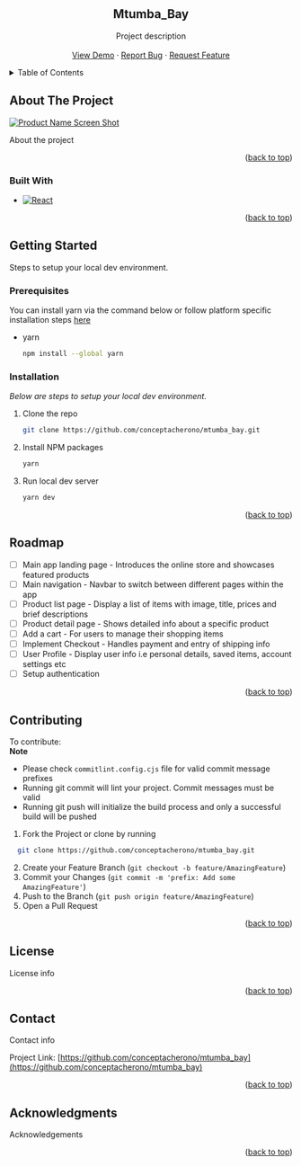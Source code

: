 <a name="readme-top"></a>

<!-- [![Contributors][contributors-shield]][contributors-url] -->

<!-- PROJECT LOGO -->
<br />
<div align="center">

  <h2 align="center">Mtumba_Bay</h2>

  <p align="center">
    Project description
    <br/>
    <br/>
    <a href="https://github.com/conceptacherono/mtumba_bay">View Demo</a>
    ·
    <a href="https://github.com/conceptacherono/mtumba_bay/issues">Report Bug</a>
    ·
    <a href="https://github.com/conceptacherono/mtumba_bayissues">Request Feature</a>
  </p>
</div>

<!-- TABLE OF CONTENTS -->
<details>
  <summary>Table of Contents</summary>
  <ol>
    <li>
      <a href="#about-the-project">About The Project</a>
      <ul>
        <li><a href="#built-with">Built With</a></li>
      </ul>
    </li>
    <li>
      <a href="#getting-started">Getting Started</a>
      <ul>
        <li><a href="#prerequisites">Prerequisites</a></li>
        <li><a href="#installation">Installation</a></li>
      </ul>
    </li>
    <li><a href="#roadmap">Roadmap</a></li>
    <li><a href="#contributing">Contributing</a></li>
    <li><a href="#license">License</a></li>
    <li><a href="#contact">Contact</a></li>
    <li><a href="#acknowledgments">Acknowledgments</a></li>
  </ol>
</details>

<!-- ABOUT THE PROJECT -->

## About The Project

<!-- Sample app screenshot -->

[![Product Name Screen Shot][product-screenshot]](https://example.com)

About the project

<p align="right">(<a href="#readme-top">back to top</a>)</p>

### Built With

- [![React][React.js]][React-url]

<p align="right">(<a href="#readme-top">back to top</a>)</p>

<!-- GETTING STARTED -->

## Getting Started

Steps to setup your local dev environment.

### Prerequisites

You can install yarn via the command below or follow platform specific installation steps <a href="https://yarnpkg.com/getting-started/install">here</a>

- yarn
  ```sh
  npm install --global yarn
  ```

### Installation

_Below are steps to setup your local dev environment._

1. Clone the repo
   ```sh
   git clone https://github.com/conceptacherono/mtumba_bay.git
   ```
2. Install NPM packages
   ```sh
   yarn
   ```
3. Run local dev server
   ```sh
   yarn dev
   ```

<p align="right">(<a href="#readme-top">back to top</a>)</p>

<!-- ROADMAP -->

## Roadmap

- [ ] Main app landing page - Introduces the online store and showcases featured products
- [ ] Main navigation - Navbar to switch between different pages within the app
- [ ] Product list page - Display a list of items with image, title, prices and brief descriptions
- [ ] Product detail page - Shows detailed info about a specific product
- [ ] Add a cart - For users to manage their shopping items
- [ ] Implement Checkout - Handles payment and entry of shipping info
- [ ] User Profile - Display user info i.e personal details, saved items, account settings etc
- [ ] Setup authentication

<p align="right">(<a href="#readme-top">back to top</a>)</p>

<!-- CONTRIBUTING -->

## Contributing

To contribute:
<br />
**Note**

- Please check `commitlint.config.cjs` file for valid commit message prefixes
- Running git commit will lint your project. Commit messages must be valid
- Running git push will initialize the build process and only a successful build will be pushed

1. Fork the Project or clone by running

```sh
  git clone https://github.com/conceptacherono/mtumba_bay.git
```

2. Create your Feature Branch (`git checkout -b feature/AmazingFeature`)
3. Commit your Changes (`git commit -m 'prefix: Add some AmazingFeature'`)
4. Push to the Branch (`git push origin feature/AmazingFeature`)
5. Open a Pull Request

<p align="right">(<a href="#readme-top">back to top</a>)</p>

<!-- LICENSE -->

## License

License info

<p align="right">(<a href="#readme-top">back to top</a>)</p>

<!-- CONTACT -->

## Contact

Contact info

Project Link: [https://github.com/conceptacherono/mtumba_bay](https://github.com/conceptacherono/mtumba_bay)

<p align="right">(<a href="#readme-top">back to top</a>)</p>

<!-- ACKNOWLEDGMENTS -->

## Acknowledgments

Acknowledgements

<p align="right">(<a href="#readme-top">back to top</a>)</p>

<!-- MARKDOWN LINKS & IMAGES -->

[product-screenshot]: images/screenshot.png
[React.js]: https://img.shields.io/badge/React-20232A?style=for-the-badge&logo=react&logoColor=61DAFB
[React-url]: https://reactjs.org/
